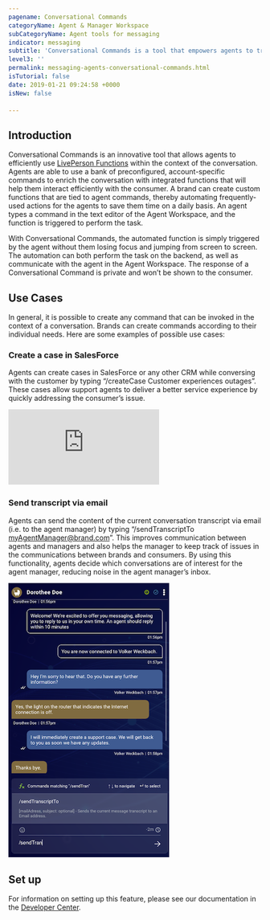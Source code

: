 ```yaml
---
pagename: Conversational Commands
categoryName: Agent & Manager Workspace
subCategoryName: Agent tools for messaging
indicator: messaging
subtitle: 'Conversational Commands is a tool that empowers agents to trigger automated actions using text commands'
level3: ''
permalink: messaging-agents-conversational-commands.html
isTutorial: false
date: 2019-01-21 09:24:58 +0000
isNew: false

---
```


## Introduction

Conversational Commands is an innovative tool that allows agents to efficiently use [LivePerson Functions](developer-tools-liveperson-functions.html) within the context of the conversation. Agents are able to use a bank of preconfigured, account-specific commands to enrich the conversation with integrated functions that will help them interact efficiently with the consumer. A brand can create custom functions that are tied to agent commands, thereby automating frequently-used actions for the agents to save them time on a daily basis. An agent types a command in the text editor of the Agent Workspace, and the function is triggered to perform the task.

With Conversational Commands, the automated function is simply triggered by the agent without them losing focus and jumping from screen to screen. The automation can both perform the task on the backend, as well as communicate with the agent in the Agent Workspace. The response of a Conversational Command is private and won’t be shown to the consumer.

## Use Cases

In general, it is possible to create any command that can be invoked in the context of a conversation. Brands can create commands according to their individual needs. Here are some examples of possible use cases:

### Create a case in SalesForce

Agents can create cases in SalesForce or any other CRM while conversing with the customer by typing “/createCase Customer experiences outages”. These cases allow support agents to deliver a better service experience by quickly addressing the consumer’s issue.

<iframe style="max-width: 750px;" src="https://player.vimeo.com/video/377548526" frameborder="0" webkitallowfullscreen mozallowfullscreen allowfullscreen></iframe>

### Send transcript via email

Agents can send the content of the current conversation transcript via email (i.e. to the agent manager) by typing “/sendTranscriptTo myAgentManager@brand.com”. This improves communication between agents and managers and also helps the manager to keep track of issues in the communications between brands and consumers. By using this functionality, agents decide which conversations are of interest for the agent manager, reducing noise in the agent manager’s inbox.

![](img/conversational-commands-4.png)

## Set up

For information on setting up this feature, please see our documentation in the [Developer Center](https://developers.liveperson.com/liveperson-functions-integrations-conversational-commands.html).
